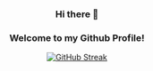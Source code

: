 <h3 align="center">Hi there 👋</h1>
<h3 align="center">Welcome to my Github Profile!</h3>
<p align="center">
 <a href="https://git.io/streak-stats"><img src="https://github-readme-streak-stats.herokuapp.com?user=dvinhliu&theme=merko&hide_border=true&border_radius=5" alt="GitHub Streak" /></a>
</p>


